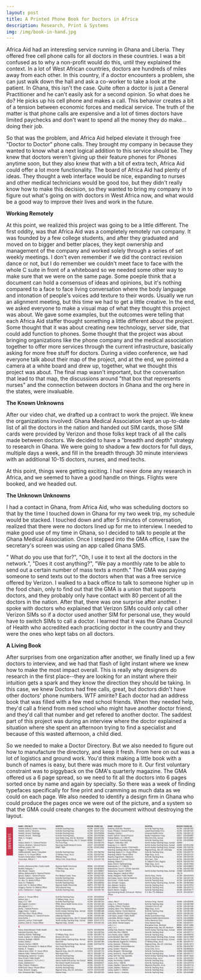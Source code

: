 ```yaml
---
layout: post
title: A Printed Phone Book for Doctors in Africa
description: Research, Print & Systems
img: /img/book-in-hand.jpg
---
```


Africa Aid had an interesting service running in Ghana and Liberia. They offered free cell phone calls for all doctors in these countries. I was a bit confused as to why a non-profit would do this, until they explained the context. In a lot of West African countries, doctors are hundreds of miles away from each other. In this country, if a doctor encounters a problem, she can just walk down the hall and ask a co-worker to take a look at the patient. In Ghana, this isn't the case. Quite often a doctor is just a General Practitioner and he can't easily ask for a second opinion. So what does he do? He picks up his cell phone and makes a call. This behavior creates a bit of a tension between economic forces and medical service. The truth of the matter is that phone calls are expensive and a lot of times doctors have limited paychecks and don't want to spend all the money they do make... doing their job.

So that was the problem, and Africa Aid helped eleviate it through free "Doctor to Doctor" phone calls. They brought my company in because they wanted to know what a next logical addition to this service should be. They knew that doctors weren't giving up their feature phones for iPhones anytime soon, but they also knew that with a bit of extra tech, Africa Aid could offer a lot more functionality. The board of Africa Aid had plenty of ideas. They thought a web interface would be nice, expanding to nurses and other medical technicians would be good too, but they didn't really know how to make this decision, so they wanted to bring my company in to figure out what's going on with doctors in West Africa now, and what would be a good way to improve their lives and work in the future.



**Working Remotely**

At this point, we realized this project was going to be a little different. The first oddity, was that Africa Aid was a completely remotely run company. It was founded by a few college students, and after they graduated and moved on to bigger and better places, they kept ownership and management of the company and worked solely through a series of set weekly meetings. I don't even remember if we did the contract revision dance or not, but I do remember we couldn't meet face to face with the whole C suite in front of a whiteboard so we needed some other way to make sure that we were on the same page. Some poeple think that a document can hold a consensus of ideas and opinions, but it's nothing compared to a face to face living conversation where the body language and intonation of people's voices add texture to their words. Usually we run an alignment meeting, but this time we had to get a little creative. In the end, we asked everyone to make a visual map of what they thought this project was about. We gave some examples, but the outcomes were telling that each Africa Aid staffer thought something a little different about the project. Some thought that it was about creating new technology, server side, that could add function to phones. Some thought that the project was about bringing organizations like the phone company and the medical association together to offer more services through the current infrastructure, basically asking for more free stuff for doctors. During a video conference, we had everyone talk about their map of the project, and at the end, we pointed a camera at a white board and drew up, together, what we thought this project was about. The final map wasn't important, but the conversation that lead to that map, the discussions around "that box that represents nurses" and the connection between doctors in Ghana and the org here in the states, were invaluable.


**The Known Unknowns**

After our video chat, we drafted up a contract to work the project. We knew the organizations involved: Ghana Medical Association kept an up-to-date list of all the doctors in the nation and handed out SIM cards, those SIM cards were provided by Verizon and those folks kept track of all the calls made between doctors. We decided to have a "breadth and depth" strategy to research in Ghana. We were going to shadow a few doctors for full days, multiple days a week, and fill in the breadth through 30 minute interviews with an additional 10-15 doctors, nurses, and med techs.

At this point, things were getting exciting. I had never done any research in Africa, and we seemed to have a good handle on things. Flights were booked, and we headed out.


**The Unknown Unknowns**

I had a contact in Ghana, from Africa Aid, who was scheduling doctors so that by the time I touched down in Ghana for my two week trip, my schedule would be stacked. I touched down and after 5 minutes of conversation, realized that there were no doctors lined up for me to interview. I needed to make good use of my time in Ghana, so I decided to talk to people at the Ghana Medical Association. Once I stepped into the GMA office, I saw the secretary's screen was using an app called Ghana SMS.

" What do you use that for?", "Oh, I use it to text all the doctors in the network.", "Does it cost anything?", "We pay a monthly rate to be able to send out a certain number of mass texts a month." The GMA was paying someone to send texts out to the doctors when that was a free service offered by Verizon. I walked to a back office to talk to someone higher up in the food chain, only to find out that the GMA is a union that supports doctors, and they probably only have contact with 80 percent of all the doctors in the nation. After that, there was one surprise after another. I spoke with doctors who explained that Verizon SIMs could only call other Verizon SIMs so if a doctor used another SIM for personal use, they would have to switch SIMs to call a doctor. I learned that it was the Ghana Council of Health who accredited each practicing doctor in the country and they were the ones who kept tabs on all doctors.

**A Living Book**

After surprises from one organization after another, we finally lined up a few doctors to interview, and we had that flash of light instant where we knew how to make the most impact overall. This is really why designers do research in the first place--they are looking for an instant where their intuition gets a spark and they know the direction they should be taking. In this case, we knew Doctors had free calls, great, but doctors didn't have other doctors' phone numbers. WTF amirite? Each doctor had an address book that was filled with a few med school friends. When they needed help, they'd call a friend from med school who might have another doctor friend, and they'd call that number and get refered to another doctor. The saddest part of this project was during an interview where the doctor explained a situation where she spent an afternoon trying to find a specialist and because of this wasted afternoon, a child died.

So we needed to make a Doctor Directory. But we also needed to figure out how to manufacture the directory, and keep it fresh. From here on out was a lot of logistics and ground work. You'd think making a little book with a bunch of names is easy, but there was much more to it. Our first voluntary constraint was to piggyback on the GMA's quarterly magazine. The GMA offered us a 6 page spread, so we need to fit all the doctors into 6 pages sorted once by name and again by specialty. So there was a week of finding typefaces specifically for fine print and cramming as much data as we could on each page. We also needed to identify a design firm in Ghana who could produce the pages once we were out of the picture, and a system so that the GMA could create changes to the document without destroying the layout.

<div class="img_row">
  <img class="col three" src="/img/phone-book-layout.jpg"/>
</div>
